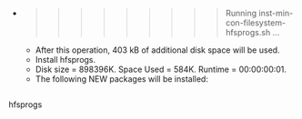 * >>>>>>>>> Running inst-min-con-filesystem-hfsprogs.sh ...
  * After this operation, 403 kB of additional disk space will be used.
  * Install hfsprogs.
  * Disk size = 898396K. Space Used = 584K. Runtime = 00:00:00:01.
  * The following NEW packages will be installed:
  ```bash
hfsprogs
  ```
